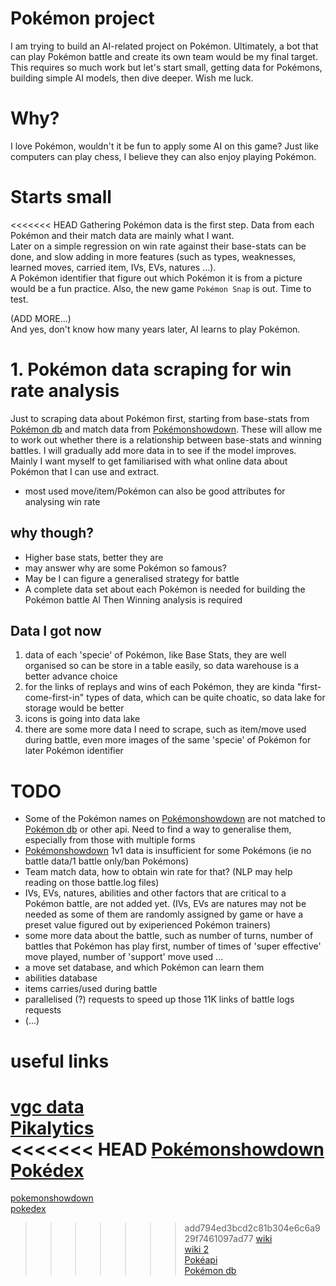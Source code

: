 # Pokémon project
I am trying to build an AI-related project on Pokémon. Ultimately, a bot that can play Pokémon battle and create its own team would be my final target. This requires so much work but let's start small, getting data for Pokémons, building simple AI models, then dive deeper. Wish me luck. 

# Why?
I love Pokémon, wouldn't it be fun to apply some AI on this game? Just like computers can play chess, I believe they can also enjoy playing Pokémon.  

# Starts small
<<<<<<< HEAD
Gathering Pokémon data is the first step. Data from each Pokémon and their match data are mainly what I want.  
Later on a simple regression on win rate against their base-stats can be done, and slow adding in more features (such as types, weaknesses, learned moves, carried item, IVs, EVs, natures ...).  
A Pokémon identifier that figure out which Pokémon it is from a picture would be a fun practice. Also, the new game `Pokémon Snap` is out. Time to test.  

(ADD MORE...)  
And yes, don't know how many years later, AI learns to play Pokémon.

# 1. Pokémon data scraping for win rate analysis
Just to scraping data about Pokémon first, starting from base-stats from <a href='https://pokemondb.net/'>Pokémon db</a>  and match data from <a href='https://pokemonshowdown.com/'>Pokémonshowdown</a>. These will allow me to work out whether there is a relationship between base-stats and winning battles. I will gradually add more data in to see if the model improves.  
Mainly I want myself to get familiarised with what online data about Pokémon that I can use and extract.  
- most used move/item/Pokémon can also be good attributes for analysing win rate

## why though?
- Higher base stats, better they are
- may answer why are some Pokémon so famous? 
- May be I can figure a generalised strategy for battle 
- A complete data set about each Pokémon is needed for building the Pokémon battle AI
Then Winning analysis is required 

## Data I got now
1. data of each 'specie' of Pokémon, like Base Stats, they are well organised so can be store in a table easily, so data warehouse is a better advance choice  
2. for the links of replays and wins of each Pokémon, they are kinda "first-come-first-in" types of data, which can be quite choatic, so data lake for storage would be better    
3. icons is going into data lake  
4. there are some more data I need to scrape, such as item/move used during battle, even more images of the same 'specie' of Pokémon for later Pokémon identifier  

# TODO 
- Some of the Pokémon names on <a href='https://pokemonshowdown.com/'>Pokémonshowdown</a> are not matched to <a href='https://pokemondb.net/'>Pokémon db</a> or other api. Need to find a way to generalise them, especially from those with multiple forms  
- <a href='https://pokemonshowdown.com/'>Pokémonshowdown</a> 1v1 data is insufficient for some Pokémons (ie no battle data/1 battle only/ban Pokémons)  
- Team match data, how to obtain win rate for that?  (NLP may help reading on those battle.log files)  
- IVs, EVs, natures, abilities and other factors that are critical to a Pokémon battle, are not added yet. (IVs, EVs are natures may not be needed as some of them are randomly assigned by game or have a preset value figured out by exiperienced Pokémon trainers)  
- some more data about the battle, such as number of turns, number of battles that Pokémon has play first, number of times of 'super effective' move played, number of 'support' move used ...  
- a move set database, and which Pokémon can learn them
- abilities database
- items carries/used during battle
- parallelised (?) requests to speed up those 11K links of battle logs requests  
- (...)

# useful links 
<a href='https://victoryroadvgc.com/2020/12/08/players-cup-ii-na-results/'>vgc data</a>  
<a href='https://www.pikalytics.com/pokedex/ss'>Pikalytics</a>  
<<<<<<< HEAD
<a href='https://pokemonshowdown.com/'>Pokémonshowdown</a>  
<a href='https://www.pokemon.com/us/pokedex/'>Pokédex</a>  
=======
<a href='https://pokemonshowdown.com/'>pokemonshowdown</a>  
<a href='https://www.pokemon.com/us/pokedex/'>pokedex</a>  
>>>>>>> add794ed3bcd2c81b304e6c6a929f7461097ad77
<a href='https://pokemon.fandom.com/wiki/List_of_Pok%C3%A9mon'>wiki</a>  
<a href='https://bulbapedia.bulbagarden.net/wiki/Stat'>wiki 2</a>  
<a href='https://pokeapi.co/'>Pokéapi</a>  
<a href='https://pokemondb.net/'>Pokémon db</a>  
